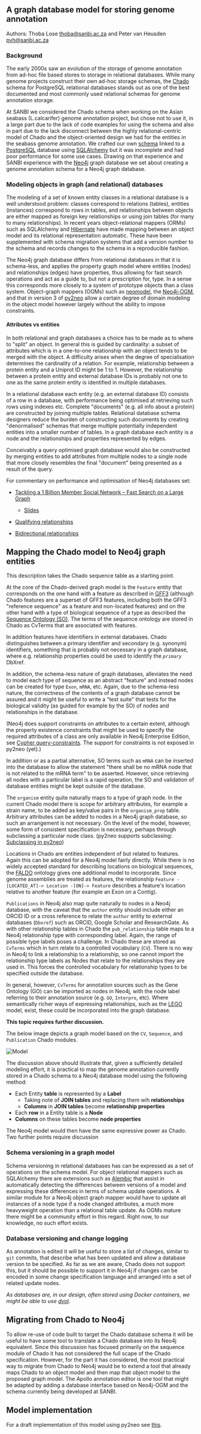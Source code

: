 ## A graph database model for storing genome annotation

Authors: Thoba Lose <thoba@sanbi.ac.za> and Peter van Heusden <pvh@sanbi.ac.za>

### Background

The early 2000s saw an evolution of the storage of genome annotation from ad-hoc
file based stores to storage in relational databases. While many genome projects
construct their own ad-hoc storage schemas, the [Chado](http://gmod.org/wiki/Chado)
schema for PostgreSQL relational databases stands out as one of the best documented
and most commonly used relational schemas for genome annotation storage.

At SANBI we considered the Chado schema when working on the Asian seabass (L.calcarifer) 
genome annotation project, but chose not to use it, in a large part due to the lack of 
code examples for using the schema and also in part due to the lack disconnect between 
the highly relational-centric model of Chado and the object-oriented design we had for 
the entities in the seabass genome annotation. We crafted our own 
[schema](https://bitbucket.org/sanbidev/seabass_model) linked to a 
[PostgreSQL](https://www.postgresql.org/) database using [SQLAlchemy](http://www.sqlalchemy.org/) 
but it was incomplete and had poor performance for some use cases. 
Drawing on that experience and SANBI experience with the [Neo4j](https://neo4j.com/) 
graph database we set about creating a genome annotation schema for a Neo4j graph database.

### Modeling objects in graph (and relational) databases

The modeling of a set of known entity classes in a relational database is a
well understood problem: classes correspond to relations (tables), entities
(instances) correspond to rows in tables, and relationships between objects are
either mapped as foreign key relationships or using join tables (for many to many
relationships). In recent years object-relational mappers (ORMs) such as SQLAlchemy and
[Hibernate](http://hibernate.org/orm/) have made mapping between an object model and its relational
representation automatic. These have been supplemented with schema migration
systems that add a version number to the schema and records changes to the
schema in a reproducible fashion.

The Neo4j graph database differs from relational databases in that it is schema-less,
and applies the property graph model where entities (nodes) and relationships (edges) have properties, thus
allowing for fast search operations and act as a guide to, but not a prescription for, type.
In a sense this corresponds more closely to a system of prototype objects than a class system.
Object-graph mappers (OGMs) such as [neomodel](neomodel.readthedocs.io/en/latest/), the [Neo4j-OGM](https://github.com/neo4j/neo4j-ogm), 
and that in version 3 of [py2neo](http://py2neo.org/v3/ogm.html) allow a certain degree of domain modeling in the object model however largely without the
ability to impose constraints.

#### Attributes vs entities

In both relational and graph databases a choice has to be made as to where
to "split" an object. In general this is guided by cardinality: a subset of
attributes which is in a one-to-one relationship with an object tends to be
merged with the object. A difficulty arises when the degree of specialisation
determines the cardinality of a relation. For example, relationship between
a protein entity and a Uniprot ID might be 1 to 1. 
However, the relationship between a protein entity and external database IDs 
is probably not one to one as the same protein entity is identified in multiple databases.

In a relational database each entity (e.g. an external database ID)
consists of a row in a database, with performance being optimised at
retrieving such rows using indexes etc. Complete "documents" (e.g. all info about
a protein) are constructed by joining multiple tables. Relational database
schema designers reduce the burden of constructing such documents by
creating "denormalised" schemas that merge multiple potentially independent
entities into a smaller number of tables. In a graph database each entity
is a node and the relationships and properties represented by edges.

Conceivably a query optimised graph database would also be constructed by
merging entities to add attributes from multiple nodes to a single node that
more closely resembles the final "document" being presented as a result of
the query.

For commentary on performance and optimisation of Neo4j databases set:

* [Tackling a 1 Billion Member Social Network – Fast Search on a Large Graph](https://tech.evojam.com/2016/04/20/tackling-a-1-billion-member-social-network-fast-search-on-a-large-graph/) 
    * [Slides](http://www.slideshare.net/bankowskiartur/tackling-a-1-billion-member-social-network)

* [Qualifying relationships](http://graphaware.com/neo4j/2013/10/24/neo4j-qualifying-relationships.html)
 
* [Bidirectional relationships](http://graphaware.com/neo4j/2013/10/11/neo4j-bidirectional-relationships.html) 

## Mapping the Chado model to Neo4j graph entities

This description takes the Chado sequence table as a starting point.

At the core of the Chado-derived graph model is the `Feature` entity that corresponds
on the one hand with a feature as described in [GFF3](http://gmod.org/wiki/GFF3)
(although Chado features are a superset of GFF3 features, including both
the GFF3 "reference sequence" as a feature and non-located features)
and on the other hand with a type of biological sequence of a type as described
the [Sequence Ontology (SO)](http://www.sequenceontology.org/). The terms of
the sequence ontology are stored in Chado as CvTerms that are associated with
features.

In addition features have identifiers in external databases. Chado distinguishes
between a primary identifier and secondary (e.g. synonym) identifiers, something
that is probably not necessary in a graph database, where e.g. relationship
properties could be used to identify the *`primary`* DbXref.

In addition, the schema-less nature of graph databases, alleviates the need
to model each type of sequence as an abstract "feature" and instead nodes can
be created for type `Exon`, `mRNA`, etc. Again, due to the schema-less nature, the
correctness of the contents of a graph database cannot be assured and it might
be useful to write a "test suite" that tests for the biological validity (as
guided for example by the SO) of nodes and relationships in the database.

(Neo4j does support constraints on attributes to a certain extent, although the 
property existence constraints that might be used to specify the required attributes
of a class are only available in Neo4j Enterprise Edition, see [Cypher query-constraints](http://neo4j.com/docs/developer-manual/current/cypher/#query-constraints).
The support for constraints is not exposed in py2neo (yet).)

In addition or as a partial alternative, SO terms such as `mRNA` can be
inserted into the database to allow the statement "there shall be no mRNA node
that is not related to the mRNA term" to be asserted. However, since retrieving
all nodes with a particular label is a rapid operation, the SO and validation
of database entities might be kept outside of the database.

The `organism` entity quite naturally maps to a type of graph node. In the current
Chado model there is scope for arbitrary attributes, for example a strain name,
to be added as key/value pairs in the `organism_prop` table. Arbitrary attributes
can be added to nodes in a Neo4j graph database, so such an arrangement is
not necessary. On the level of the model, however, some form of consistent
specification is necessary, perhaps through subclassing a particular node class.
(py2neo supports subclassing: [Subclassing in py2neo](https://github.com/nigelsmall/py2neo/issues/541))

Locations in Chado are entities independent of but related to features. Again
this can be adopted for a Neo4j model fairly directly. While there is no widely
accepted standard for describing locations on biological sequences, the
[FALDO](https://github.com/JervenBolleman/FALDO) ontology gives one additional
model to incorporate. Since genome assemblies are treated as features, the relationship 
```Feature -[LOCATED_AT]-> Location -[ON]-> Feature``` 
describes a feature's location relative to another feature (for example an Exon on a Contig).

`Publications` in Neo4j also map quite naturally to nodes in a Neo4j database,
with the caveat that the `author` entity should include either an ORCID ID or
a cross reference to relate the `author` entity to external databases (`Dbxref`) such
as ORCID, Google Scholar and ResearchGate. As with other relationship tables
in Chado the `pub_relationship` table maps to a Neo4j relationship type
with corresponding label. Again, the range of possible type labels poses a
challenge. In Chado these are stored as `CvTerms` which in turn relate to a
controlled vocabulary (`CV`). There is no way in Neo4j to link a relationship
to a relationship, so one cannot import the relationship type labels as
Nodes that relate to the relationships they are used in. This forces the
controlled vocabulary for relationship types to be specified outside the
database.

In general, however, `CvTerms` for annotation sources such as the Gene Ontology
(GO) can be imported as nodes in Neo4j, with the node label referring to their
annotation source (e.g. `GO`, `Interpro`, etc). Where semantically richer
ways of expressing relationships, such as the [LEGO](http://geneontology.org/page/connecting-annotations-lego-models)
model, exist, these could be incorporated into the graph database.
 
**This topic requires further discussion.**

The below image depicts a graph model based on the `CV`, `Sequence`, and `Publication` Chado modules.

![Model](chado_graph_model_draft.jpg "Graph Model")

The discussion above should illustrate that, given a sufficiently detailed
modeling effort, it is practical to map the genome annotation currently
stored in a Chado schema to a Neo4j database model using the following method:

* Each Entity **table** is represented by a **Label**
    *  Taking note of **JOIN tables** and replacing them wih **relationships**
    *  **Columns** in **JOIN tables** become **relationship properties**
* Each **row** in a Entity table is a **Node**
* **Columns** on these tables become **node properties**

The Neo4j model would then have the same expressive power as Chado. Two further points require discussion

### Schema versioning in a graph model

Schema versioning in relational databases has can be expressed as a set
of operations on the schema model. For object relational mappers such as
SQLAlchemy there are extensions such as
[Alembic](http://alembic.zzzcomputing.com/en/latest/) that assist in
automatically detecting the differences between versions of a model
and expressing these differences in terms of schema update operations.
A similar module for a Neo4j object graph mapper would have to update
all instances of a node type if a node changed attributes, a much
more heavyweight operation than a relational table update. As OGMs mature
there might be a community effort in this regard. Right now, to our
knowledge, no such effort exists. 

### Database versioning and change logging

As annotation is edited it will be useful to store a list of
changes, similar to `git` commits, that describe what has been updated
and allow a database version to be specified. As far as we are aware,
Chado does not support this, but it should be possible to support it
in Neo4j if changes can be encoded in some change specification language
and arranged into a set of related update nodes.

*As databases are, in our design, often stored using
Docker containers, we might  be able to use [dvol](https://clusterhq.com/dvol/)*.

## Migrating from Chado to Neo4j

To allow re-use of code built to target the Chado database schema it
will be useful to have some tool to translate a Chado database into
its Neo4j equivalent. Since this discussion has focused primarily
on the sequence module of Chado it has not considered the full scape
of the Chado specification. However, for the part it has considered,
the most practical way to migrate from Chado to Neo4j would be to extend
a tool that already maps Chado to an object model and then map that
object model to the proposed graph model. The Apollo annotation editor
is one tool that might be adapted by adding a database interface
based on Neo4j-OGM and the schema currently being developed at SANBI.

## Model implementation

For a draft implementation of this model using py2neo see [this](https://github.com/SANBI-SA/combat_tb_model/tree/master/model).

